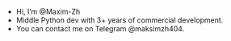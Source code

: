 - Hi, I’m @Maxim-Zh
- Middle Python dev with 3+ years of commercial development.
- You can contact me on Telegram @maksimzh404.

<!---
Maxim-Zh/Maxim-Zh is a ✨ special ✨ repository because its `README.md` (this file) appears on your GitHub profile.
You can click the Preview link to take a look at your changes.
--->
